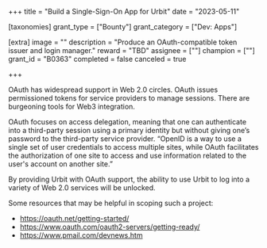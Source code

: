 +++
title = "Build a Single-Sign-On App for Urbit"
date = "2023-05-11"

[taxonomies]
grant_type = ["Bounty"]
grant_category = ["Dev: Apps"]

[extra]
image = ""
description = "Produce an OAuth-compatible token issuer and login manager."
reward = "TBD"
assignee = [""]
champion = [""]
grant_id = "B0363"
completed = false
canceled = true

+++

OAuth has widespread support in Web 2.0 circles. OAuth issues permissioned tokens for service providers to manage sessions. There are burgeoning tools for Web3 integration.

OAuth focuses on access delegation, meaning that one can authenticate into a third-party session using a primary identity but without giving one’s password to the third-party service provider. “OpenID is a way to use a single set of user credentials to access multiple sites, while OAuth facilitates the authorization of one site to access and use information related to the user's account on another site.”

By providing Urbit with OAuth support, the ability to use Urbit to log into a variety of Web 2.0 services will be unlocked.

Some resources that may be helpful in scoping such a project:

- https://oauth.net/getting-started/
- https://www.oauth.com/oauth2-servers/getting-ready/
- https://www.pmail.com/devnews.htm
